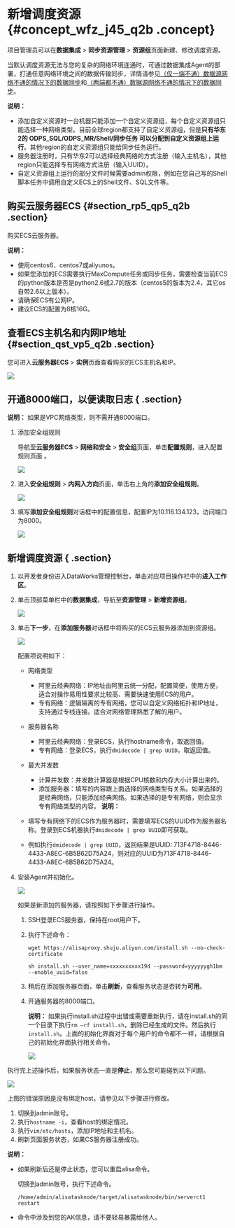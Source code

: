 # 新增调度资源 {#concept_wfz_j45_q2b .concept}

项目管理员可以在**数据集成** \> **同步资源管理** \> **资源组**页面新建、修改调度资源。

当默认调度资源无法与您的复杂的网络环境连通时，可通过数据集成Agent的部署，打通任意网络环境之间的数据传输同步，详情请参见[（仅一端不通）数据源网络不通的情况下的数据同步](intl.zh-CN/使用指南/数据集成/最佳实践/（仅一端不通）数据源网络不通的情况下的数据同步.md#)和[（两端都不通）数据源网络不通的情况下的数据同步](intl.zh-CN/使用指南/数据集成/最佳实践/（两端都不通）数据源网络不通的情况下的数据同步.md#)。

**说明：** 

-   添加自定义资源时一台机器只能添加一个自定义资源组，每个自定义资源组只能选择一种网络类型。目前全球region都支持了自定义资源组，但是**只有华东2的 ODPS\_SQL/ODPS\_MR/Shell/同步任务 可以分配到自定义资源组上运行**。其他region的自定义资源组只能给同步任务运行。
-   服务器注册时，只有华东2可以选择经典网络的方式注册（输入主机名），其他region只能选择专有网络方式注册（输入UUID）。
-   自定义资源组上运行的部分文件时候需要admin权限，例如在您自己写的Shell脚本任务中调用自定义ECS上的Shell文件、SQL文件等。

## 购买云服务器ECS {#section_rp5_qp5_q2b .section}

购买ECS云服务器。

**说明：** 

-   使用centos6、centos7或aliyunos。
-   如果您添加的ECS需要执行MaxCompute任务或同步任务，需要检查当前ECS的python版本是否是python2.6或2.7的版本（centos5的版本为2.4，其它os自带2.6以上版本）。
-   请确保ECS有公网IP。
-   建议ECS的配置为8核16G。

## 查看ECS主机名和内网IP地址 {#section_qst_vp5_q2b .section}

您可进入**云服务器ECS** \> **实例**页面查看购买的ECS主机名和IP。

![](http://static-aliyun-doc.oss-cn-hangzhou.aliyuncs.com/assets/img/16266/15372435158542_zh-CN.png)

## 开通8000端口，以便读取日志 { .section}

**说明：** 如果是VPC网络类型，则不需开通8000端口。

1.  添加安全组规则

    导航至**云服务器ECS** \> **网络和安全** \> **安全组**页面，单击**配置规则**，进入配置规则页面 。

    ![](http://static-aliyun-doc.oss-cn-hangzhou.aliyuncs.com/assets/img/16266/15372435158543_zh-CN.png)

2.  进入**安全组规则** \> **内网入方向**页面，单击右上角的**添加安全组规则**。

    ![](http://static-aliyun-doc.oss-cn-hangzhou.aliyuncs.com/assets/img/16266/15372435158544_zh-CN.png)

3.  填写**添加安全组规则**对话框中的配置信息，配置IP为10.116.134.123，访问端口为8000。

    ![](http://static-aliyun-doc.oss-cn-hangzhou.aliyuncs.com/assets/img/16266/15372435158545_zh-CN.png)


## 新增调度资源 { .section}

1.  以开发者身份进入DataWorks管理控制台，单击对应项目操作栏中的**进入工作区**。
2.  单击顶部菜单栏中的**数据集成**，导航至**资源管理** \> **新增资源组**。

    ![](http://static-aliyun-doc.oss-cn-hangzhou.aliyuncs.com/assets/img/16266/15372435158546_zh-CN.png)

3.  单击**下一步**，在**添加服务器**对话框中将购买的ECS云服务器添加到资源组。

    ![](http://static-aliyun-doc.oss-cn-hangzhou.aliyuncs.com/assets/img/16266/15372435158547_zh-CN.png)

    配置项说明如下：

    -   网络类型
        -   阿里云经典网络：IP地址由阿里云统一分配，配置简便，使用方便，适合对操作易用性要求比较高、需要快速使用ECS的用户。
        -   专有网络：逻辑隔离的专有网络，您可以自定义网络拓扑和IP地址，支持通过专线连接。适合对网络管理熟悉了解的用户。
    -   服务器名称
        -   阿里云经典网络：登录ECS，执行hostname命令，取返回值。
        -   专有网络：登录ECS，执行`dmidecode | grep UUID`，取返回值。
    -   最大并发数
        -   计算并发数：并发数计算器是根据CPU核数和内存大小计算出来的。
        -   添加服务器：填写的内容跟上面选择的网络类型有关系。如果选择的是经典网络，只能添加经典网络。如果选择的是专有网络，则会显示专有网络类型的内容。
    **说明：** 

    -   填写专有网络下的ECS作为服务器时，需要填写ECS的UUID作为服务器名称。登录到ECS机器执行`dmidecode | grep UUID`即可获取。
    -   例如执行`dmidecode | grep UUID`，返回结果是UUID: 713F4718-8446-4433-A8EC-6B5B62D75A24，则对应的UUID为713F4718-8446-4433-A8EC-6B5B62D75A24。
4.  安装Agent并初始化。

    ![](http://static-aliyun-doc.oss-cn-hangzhou.aliyuncs.com/assets/img/16266/15372435158551_zh-CN.png)

    如果是新添加的服务器，请按照如下步骤进行操作。

    1.  SSH登录ECS服务器，保持在root用户下。
    2.  执行下述命令：

        ```
        wget https://alisaproxy.shuju.aliyun.com/install.sh --no-check-certificate
        
        sh install.sh --user_name=xxxxxxxxxx19d --password=yyyyyygh1bm --enable_uuid=false
        ```

    3.  稍后在添加服务器页面，单击**刷新**，查看服务状态是否转为**可用**。
    4.  开通服务器的8000端口。

        **说明：** 如果执行install.sh过程中出错或需要重新执行，请在install.sh的同一个目录下执行`rm –rf install.sh`，删除已经生成的文件。然后执行`install.sh`。上面的初始化界面对于每个用户的命令都不一样，请根据自己的初始化界面执行相关命令。

        ![](http://static-aliyun-doc.oss-cn-hangzhou.aliyuncs.com/assets/img/16266/15372435158555_zh-CN.jpg)


执行完上述操作后，如果服务状态一直是**停止**，那么您可能碰到以下问题。

![](http://static-aliyun-doc.oss-cn-hangzhou.aliyuncs.com/assets/img/16266/15372435168558_zh-CN.png)

上图的错误原因是没有绑定host，请参见以下步骤进行修改。

1.  切换到admin账号。
2.  执行`hostname -i`，查看host的绑定情况。
3.  执行`vim/etc/hosts`，添加IP地址和主机名。
4.  刷新页面服务状态，如果CS服务器注册成功。

**说明：** 

-   如果刷新后还是停止状态，您可以重启alisa命令。

    切换到admin账号，执行下述命令。

    ```
    /home/admin/alisatasknode/target/alisatasknode/bin/serverct1 restart
    ```

-   命令中涉及到您的AK信息，请不要轻易暴露给他人。

